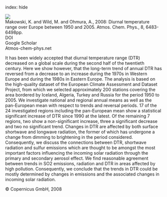 index: hide

<div class="Citation">
    <div class="Citation-thumb CitationThumb-linked"  data-href="https://doi.org/10.5194/acp-8-6483-2008">
      <img src="https://static.claimspace.cloud/climate-study-static/refs/thumbs/2/Makowski_et_al_2008-thumb.png" />
    </div>

  <div class="Citation-body">
    <div class="Citation-text">Makowski, K. and Wild, M. and Ohmura, A., 2008: Diurnal temperature range over Europe between 1950 and 2005. <span class="Article-journal">Atmos. Chem. Phys., </span><span class="Article-volume">8, </span>6483-6498pp.</div>
    <div class="Citation-links">
      <div class="CitationLink" data-href="https://doi.org/10.5194/acp-8-6483-2008">
        <div class="CitationLink-icon CitationLink-Doi"></div>
        <div class="CitationLink-text">DOI</div>
      </div>
      <div class="CitationLink" data-href="https://scholar.google.com/scholar?q=10.5194/acp-8-6483-2008">
        <div class="CitationLink-icon CitationLink-Scholar"></div>
        <div class="CitationLink-text">Google Scholar</div>
      </div>
      <div class="CitationLink" data-href="http://www.atmos-chem-phys.net/8/6483/2008/">
        <div class="CitationLink-icon CitationLink-Publisher"></div>
        <div class="CitationLink-text">Atmos-chem-phys.net</div>
      </div>
    </div>
  </div>
</div>

It has been widely accepted that diurnal temperature range (DTR) decreased on a global scale during the second half of the twentieth century. Here we show however, that the long-term trend of annual DTR has reversed from a decrease to an increase during the 1970s in Western Europe and during the 1980s in Eastern Europe. The analysis is based on the high-quality dataset of the European Climate Assessment and Dataset Project, from which we selected approximately 200 stations covering the area bordered by Iceland, Algeria, Turkey and Russia for the period 1950 to 2005. We investigate national and regional annual means as well as the pan-European mean with respect to trends and reversal periods. 17 of the 24 investigated regions including the pan-European mean show a statistical significant increase of DTR since 1990 at the latest. Of the remaining 7 regions, two show a non-significant increase, three a significant decrease and two no significant trend. Changes in DTR are affected by both surface shortwave and longwave radiation, the former of which has undergone a change from dimming to brightening in the period considered. Consequently, we discuss the connections between DTR, shortwave radiation and sulfur emissions which are thought to be amongst the most important factors influencing the incoming solar radiation through the primary and secondary aerosol effect. We find reasonable agreement between trends in SO2 emissions, radiation and DTR in areas affected by high pollution. Consequently, we conclude that the trends in DTR could be mostly determined by changes in emissions and the associated changes in incoming solar radiation.

<div class="Citation-copy">
&copy; Copernicus GmbH, 2008
</div>
